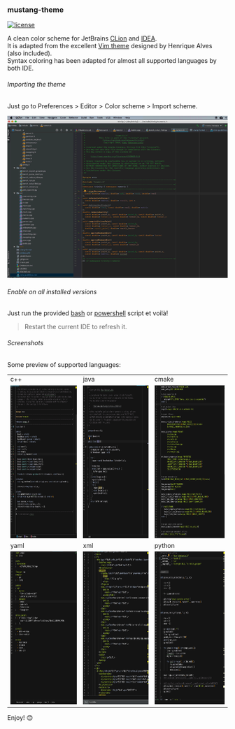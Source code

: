 ### mustang-theme

[![license](https://img.shields.io/badge/license-MIT-green.svg)](https://opensource.org/licenses/MIT)

A clean color scheme for JetBrains [CLion](https://www.jetbrains.com/clion/) and [IDEA](https://www.jetbrains.com/idea/).  
It is adapted from the excellent [Vim theme](https://www.deviantart.com/hcalves/art/Mustang-Vim-Colorscheme-98974484) designed by Henrique Alves (also included).  
Syntax coloring has been adapted for almost all supported languages by both IDE.

###### Importing the theme

Just go to Preferences > Editor > Color scheme > Import scheme.

<img src="figures/setting.gif" alt="logo" width="600">

###### Enable on all installed versions

Just run the provided [bash](install.sh) or [powershell](install.ps1) script et voilà! 
>Restart the current IDE to refresh it.  

###### Screenshots

Some preview of supported languages:

<table>
  <tr>
    <td>c++</td><td>java</td><td>cmake</td>
  </tr>    
  <tr>
    <td><img src="figures/color-cpp.png" alt="cpp" width="300" height="350"></td>
    <td><img src="figures/color-java.png" alt="java" width="300" height="350"></td>  
        <td><img src="figures/color-cmake.png" alt="cmake" width="300" height="350"></td>
  </tr>
  <tr>
    <td>yaml</td><td>xml</td><td>python</td>
  </tr>    
  <tr>
    <td><img src="figures/color-yaml.png" alt="yml" width="300" height="350"></td>
    <td><img src="figures/color-xml.png" alt="xml" width="300" height="350"></td>
    <td><img src="figures/color-python.png" alt="yaml" width="300" height="350"></td>
  </tr>

</table>

Enjoy! 😊
